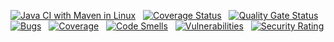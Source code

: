 [![Java CI with Maven in Linux](https://github.com/UNIFI-RESILIENCE/HotelProject/actions/workflows/maven.yaml/badge.svg)](https://github.com/UNIFI-RESILIENCE/HotelProject/actions/workflows/maven.yaml) 
&nbsp; 
[![Coverage Status](https://coveralls.io/repos/github/UNIFI-RESILIENCE/HotelProject/badge.svg?branch=main)](https://coveralls.io/github/UNIFI-RESILIENCE/HotelProject?branch=ci-coveralls) 
&nbsp;
[![Quality Gate Status](https://sonarcloud.io/api/project_badges/measure?project=com.hotels.app%3Arooms&metric=alert_status)](https://sonarcloud.io/summary/new_code?id=com.hotels.app%3Arooms) 
&nbsp;
[![Bugs](https://sonarcloud.io/api/project_badges/measure?project=com.hotels.app%3Arooms&metric=bugs)](https://sonarcloud.io/summary/new_code?id=com.hotels.app%3Arooms) 
&nbsp;
[![Coverage](https://sonarcloud.io/api/project_badges/measure?project=com.hotels.app%3Arooms&metric=coverage)](https://sonarcloud.io/summary/new_code?id=com.hotels.app%3Arooms) 
&nbsp;
[![Code Smells](https://sonarcloud.io/api/project_badges/measure?project=com.hotels.app%3Arooms&metric=code_smells)](https://sonarcloud.io/summary/new_code?id=com.hotels.app%3Arooms) 
&nbsp;
[![Vulnerabilities](https://sonarcloud.io/api/project_badges/measure?project=com.hotels.app%3Arooms&metric=vulnerabilities)](https://sonarcloud.io/summary/new_code?id=com.hotels.app%3Arooms) 
&nbsp;
[![Security Rating](https://sonarcloud.io/api/project_badges/measure?project=com.hotels.app%3Arooms&metric=security_rating)](https://sonarcloud.io/summary/new_code?id=com.hotels.app%3Arooms)
